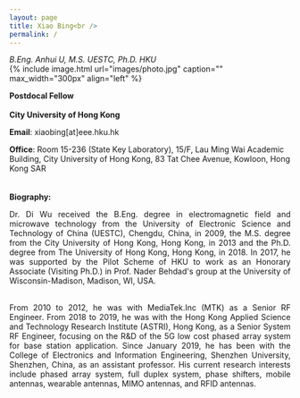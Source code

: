 ```yaml
---
layout: page
title: Xiao Bing<br />
permalink: /
---
```

*B.Eng. Anhui U, M.S. UESTC, Ph.D. HKU*<br />
{% include image.html url="images/photo.jpg" caption="" max_width="300px" align="left" %}

**Postdocal Fellow**<br />   
**City University of Hong Kong**<br />  

**Email**: xiaobing[at]eee.hku.hk<br /> 
   
**Office**: Room 15-236 (State Key Laboratory), 15/F, Lau Ming Wai Academic Building, City University of Hong Kong, 83 Tat Chee Avenue, Kowloon, Hong Kong SAR<br />     
<br /> 
**Biography:**
<div style="text-align:justify;">
Dr. Di Wu received the B.Eng. degree in electromagnetic field and microwave technology from the University of Electronic Science and Technology of China (UESTC), Chengdu, China, in 2009, the M.S. degree from the City University of Hong Kong, Hong Kong, in 2013 and the Ph.D. degree from The University of Hong Kong, Hong Kong, in 2018. In 2017, he was supported by the Pilot Scheme of HKU to work as an Honorary Associate (Visiting Ph.D.) in Prof. Nader Behdad's group at the University of Wisconsin-Madison, Madison, WI, USA. <br />
<br />   

From 2010 to 2012, he was with MediaTek.Inc (MTK) as a Senior RF Engineer. From  2018 to 2019, he was with the Hong Kong Applied Science and Technology Research Institute (ASTRI), Hong Kong, as a Senior System RF Engineer,  focusing on the R&D of the 5G low cost phased array system for base station application. Since January 2019, he has been with the College of Electronics and Information Engineering, Shenzhen University, Shenzhen, China, as an assistant professor. His current research interests include phased array system, full duplex system, phase shifters, mobile antennas, wearable antennas, MIMO antennas, and RFID antennas.</div>








